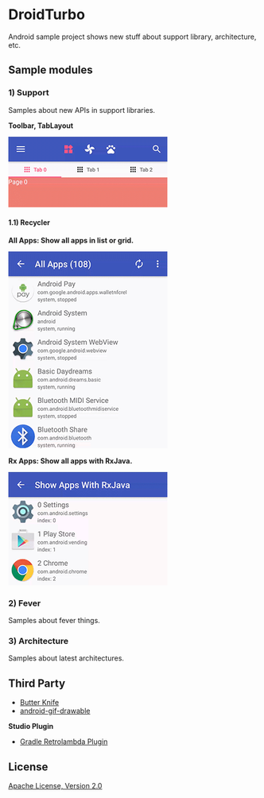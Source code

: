 
# DroidTurbo

Android sample project shows new stuff about support library, architecture, etc.


## Sample modules

### 1) Support

Samples about new APIs in support libraries.

**Toolbar, TabLayout**

![](https://github.com/joinAero/DroidTurbo/blob/master/images/toolbar.gif?raw=true)

#### 1.1) Recycler

**All Apps: Show all apps in list or grid.**

![](https://raw.githubusercontent.com/joinAero/DroidTurbo/master/app/src/main/assets/all_apps.gif?raw=true)

**Rx Apps: Show all apps with RxJava.**

![](https://raw.githubusercontent.com/joinAero/DroidTurbo/master/app/src/main/assets/rx_apps.gif?raw=true)


### 2) Fever

Samples about fever things.


### 3) Architecture

Samples about latest architectures.


## Third Party

* [Butter Knife](https://github.com/JakeWharton/butterknife)
* [android-gif-drawable](https://github.com/koral--/android-gif-drawable)

**Studio Plugin**

* [Gradle Retrolambda Plugin](https://github.com/evant/gradle-retrolambda)


## License

[Apache License, Version 2.0](http://www.apache.org/licenses/LICENSE-2.0)
